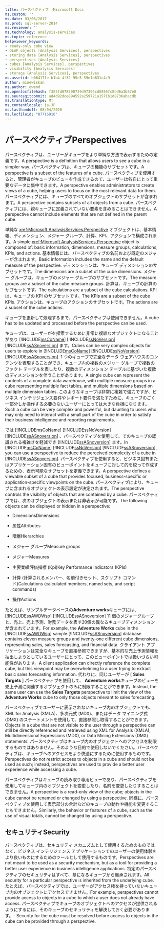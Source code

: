 ```yaml
---
title: パースペクティブ |Microsoft Docs
ms.custom: ''
ms.date: 03/06/2017
ms.prod: sql-server-2014
ms.reviewer: ''
ms.technology: analysis-services
ms.topic: reference
helpviewer_keywords:
- ready-only cube view
- OLAP objects [Analysis Services], perspectives
- storing data [Analysis Services], perspectives
- perspectives [Analysis Services]
- cubes [Analysis Services], perspectives
- visibility [Analysis Services]
- storage [Analysis Services], perspectives
ms.assetid: b064171e-b1b4-4f32-95e5-59e1b831c4c9
author: minewiskan
ms.author: owend
ms.openlocfilehash: f385fd078500739d97394cd8856fc8bd6a3b87e8
ms.sourcegitcommit: ad4d92dce894592a259721a1571b1d8736abacdb
ms.translationtype: MT
ms.contentlocale: ja-JP
ms.lasthandoff: 08/04/2020
ms.locfileid: "87716910"
---
```

# <a name="perspectives"></a><span data-ttu-id="348a8-102">パースペクティブ</span><span class="sxs-lookup"><span data-stu-id="348a8-102">Perspectives</span></span>
  <span data-ttu-id="348a8-103">パースペクティブは、ユーザーがキューブをより単純な方法で表示するための定義です。</span><span class="sxs-lookup"><span data-stu-id="348a8-103">A perspective is a definition that allows users to see a cube in a simpler way.</span></span> <span data-ttu-id="348a8-104">パースペクティブは、キューブの機能のサブセットです。</span><span class="sxs-lookup"><span data-stu-id="348a8-104">A perspective is a subset of the features of a cube.</span></span> <span data-ttu-id="348a8-105">パースペクティブを使用すると、管理者がキューブのビューを作成できるので、ユーザーは各自にとって重要なデータに集中できます。</span><span class="sxs-lookup"><span data-stu-id="348a8-105">A perspective enables administrators to create views of a cube, helping users to focus on the most relevant data for them.</span></span> <span data-ttu-id="348a8-106">パースペクティブには、キューブのすべてのオブジェクトのサブセットが含まれます。</span><span class="sxs-lookup"><span data-stu-id="348a8-106">A perspective contains subsets of all objects from a cube.</span></span> <span data-ttu-id="348a8-107">パースペクティブには、親キューブに定義されていない要素を含めることはできません。</span><span class="sxs-lookup"><span data-stu-id="348a8-107">A perspective cannot include elements that are not defined in the parent cube.</span></span>  
  
 <span data-ttu-id="348a8-108">単純な <xref:Microsoft.AnalysisServices.Perspective> オブジェクトは、基本情報、ディメンション、メジャー グループ、計算、KPI、アクションで構成されます。</span><span class="sxs-lookup"><span data-stu-id="348a8-108">A simple <xref:Microsoft.AnalysisServices.Perspective> object is composed of: basic information, dimensions, measure groups, calculations, KPIs, and actions.</span></span> <span data-ttu-id="348a8-109">基本情報には、パースペクティブの名前および既定のメジャーが含まれます。</span><span class="sxs-lookup"><span data-stu-id="348a8-109">Basic information includes the name and the default measure of the perspective.</span></span> <span data-ttu-id="348a8-110">ディメンションは、キューブ ディメンションのサブセットです。</span><span class="sxs-lookup"><span data-stu-id="348a8-110">The dimensions are a subset of the cube dimensions.</span></span> <span data-ttu-id="348a8-111">メジャー グループは、キューブのメジャー グループのサブセットです。</span><span class="sxs-lookup"><span data-stu-id="348a8-111">The measure groups are a subset of the cube measure groups.</span></span> <span data-ttu-id="348a8-112">計算は、キューブの計算のサブセットです。</span><span class="sxs-lookup"><span data-stu-id="348a8-112">The calculations are a subset of the cube calculations.</span></span> <span data-ttu-id="348a8-113">KPI は、キューブの KPI のサブセットです。</span><span class="sxs-lookup"><span data-stu-id="348a8-113">The KPIs are a subset of the cube KPIs.</span></span> <span data-ttu-id="348a8-114">アクションは、キューブのアクションのサブセットです。</span><span class="sxs-lookup"><span data-stu-id="348a8-114">The actions are a subset of the cube actions.</span></span>  
  
 <span data-ttu-id="348a8-115">キューブを更新して処理するまで、パースペクティブは使用できません。</span><span class="sxs-lookup"><span data-stu-id="348a8-115">A cube has to be updated and processed before the perspective can be used.</span></span>  
  
 <span data-ttu-id="348a8-116">キューブは、ユーザーがを探索するために非常に複雑なオブジェクトになることがあり [!INCLUDE[msCoName](../../includes/msconame-md.md)] [!INCLUDE[ssNoVersion](../../includes/ssnoversion-md.md)] [!INCLUDE[ssASnoversion](../../includes/ssasnoversion-md.md)] ます。</span><span class="sxs-lookup"><span data-stu-id="348a8-116">Cubes can be very complex objects for users to explore in [!INCLUDE[msCoName](../../includes/msconame-md.md)] [!INCLUDE[ssNoVersion](../../includes/ssnoversion-md.md)] [!INCLUDE[ssASnoversion](../../includes/ssasnoversion-md.md)].</span></span> <span data-ttu-id="348a8-117">1 つのキューブで完全なデータ ウェアハウスのコンテンツを表現することができ、キューブ内の複数のメジャー グループで複数のファクト テーブルを表したり、複数のディメンション テーブルに基づいた複数のディメンションを伴うことがあります。</span><span class="sxs-lookup"><span data-stu-id="348a8-117">A single cube can represent the contents of a complete data warehouse, with multiple measure groups in a cube representing multiple fact tables, and multiple dimensions based on multiple dimension tables.</span></span> <span data-ttu-id="348a8-118">このようなキューブは非常に複雑で強力ですが、ビジネス インテリジェンス要件やレポート要件を満たすために、キューブのごく一部分しか操作する必要のないユーザーにとっては大きな負担になります。</span><span class="sxs-lookup"><span data-stu-id="348a8-118">Such a cube can be very complex and powerful, but daunting to users who may only need to interact with a small part of the cube in order to satisfy their business intelligence and reporting requirements.</span></span>  
  
 <span data-ttu-id="348a8-119">では [!INCLUDE[msCoName](../../includes/msconame-md.md)] [!INCLUDE[ssNoVersion](../../includes/ssnoversion-md.md)] [!INCLUDE[ssASnoversion](../../includes/ssasnoversion-md.md)] 、パースペクティブを使用して、でのキューブの認識される複雑さを軽減でき [!INCLUDE[ssASnoversion](../../includes/ssasnoversion-md.md)] ます。</span><span class="sxs-lookup"><span data-stu-id="348a8-119">In [!INCLUDE[msCoName](../../includes/msconame-md.md)] [!INCLUDE[ssNoVersion](../../includes/ssnoversion-md.md)] [!INCLUDE[ssASnoversion](../../includes/ssasnoversion-md.md)], you can use a perspective to reduce the perceived complexity of a cube in [!INCLUDE[ssASnoversion](../../includes/ssasnoversion-md.md)].</span></span> <span data-ttu-id="348a8-120">パースペクティブを使用すると、ビジネス固有またはアプリケーション固有のビューポイントをキューブに対して的を絞って作成するための、表示可能なサブセットを定義できます。</span><span class="sxs-lookup"><span data-stu-id="348a8-120">A perspective defines a viewable subset of a cube that provides focused, business-specific or application-specific viewpoints on the cube.</span></span> <span data-ttu-id="348a8-121">パースペクティブにより、キューブに含まれるオブジェクトの表示設定が決定されます。</span><span class="sxs-lookup"><span data-stu-id="348a8-121">The perspective controls the visibility of objects that are contained by a cube.</span></span> <span data-ttu-id="348a8-122">パースペクティブでは、次のオブジェクトの表示または非表示が可能です。</span><span class="sxs-lookup"><span data-stu-id="348a8-122">The following objects can be displayed or hidden in a perspective:</span></span>  
  
-   <span data-ttu-id="348a8-123">Dimensions</span><span class="sxs-lookup"><span data-stu-id="348a8-123">Dimensions</span></span>  
  
-   <span data-ttu-id="348a8-124">属性</span><span class="sxs-lookup"><span data-stu-id="348a8-124">Attributes</span></span>  
  
-   <span data-ttu-id="348a8-125">階層</span><span class="sxs-lookup"><span data-stu-id="348a8-125">Hierarchies</span></span>  
  
-   <span data-ttu-id="348a8-126">メジャー グループ</span><span class="sxs-lookup"><span data-stu-id="348a8-126">Measure groups</span></span>  
  
-   <span data-ttu-id="348a8-127">メジャー</span><span class="sxs-lookup"><span data-stu-id="348a8-127">Measures</span></span>  
  
-   <span data-ttu-id="348a8-128">主要業績評価指標 (Kpi)</span><span class="sxs-lookup"><span data-stu-id="348a8-128">Key Performance Indicators (KPIs)</span></span>  
  
-   <span data-ttu-id="348a8-129">計算 (計算されるメンバー、名前付きセット、スクリプト コマンド)</span><span class="sxs-lookup"><span data-stu-id="348a8-129">Calculations (calculated members, named sets, and script commands)</span></span>  
  
-   <span data-ttu-id="348a8-130">操作</span><span class="sxs-lookup"><span data-stu-id="348a8-130">Actions</span></span>  
  
 <span data-ttu-id="348a8-131">たとえば、サンプルデータベースの**Adventure works**キューブには、 [!INCLUDE[ssAWDWsp](../../includes/ssawdwsp-md.md)] [!INCLUDE[ssASnoversion](../../includes/ssasnoversion-md.md)] 11 個のメジャーグループと、売上、売上予測、財務データを表す20個の異なるキューブディメンションが含まれています。</span><span class="sxs-lookup"><span data-stu-id="348a8-131">For example, the **Adventure Works** cube in the [!INCLUDE[ssAWDWsp](../../includes/ssawdwsp-md.md)] sample [!INCLUDE[ssASnoversion](../../includes/ssasnoversion-md.md)] database contains eleven measure groups and twenty-one different cube dimensions, representing sales, sales forecasting, and financial data.</span></span> <span data-ttu-id="348a8-132">クライアント アプリケーションは完全なキューブを直接参照できますが、基本的な売上予測情報を抽出しようとしているユーザーにとって、このビューポイントでは扱いづらい可能性があります。</span><span class="sxs-lookup"><span data-stu-id="348a8-132">A client application can directly reference the complete cube, but this viewpoint may be overwhelming to a user trying to extract basic sales forecasting information.</span></span> <span data-ttu-id="348a8-133">代わりに、同じユーザーが [ **Sales Targets** ] パースペクティブを使用して、 **Adventure works**キューブのビューを売上予測に関連するオブジェクトのみに制限することができます。</span><span class="sxs-lookup"><span data-stu-id="348a8-133">Instead, the same user can use the **Sales Targets** perspective to limit the view of the **Adventure Works** cube to only those objects relevant to sales forecasting.</span></span>  
  
 <span data-ttu-id="348a8-134">パースペクティブでユーザーに表示されないキューブ内のオブジェクトでも、XML for Analysis (XMLA)、多次元式 (MDX)、またはデータ マイニング式 (DMX) のステートメントを使用して、直接参照し取得することができます。</span><span class="sxs-lookup"><span data-stu-id="348a8-134">Objects in a cube that are not visible to the user through a perspective can still be directly referenced and retrieved using XML for Analysis (XMLA), Multidimensional Expressions (MDX), or Data Mining Extensions (DMX) statements.</span></span> <span data-ttu-id="348a8-135">パースペクティブはキューブ内のオブジェクトへのアクセスを制限するものではありません。そのような目的で使用しないでください。パースペクティブは、キューブへのアクセスをより快適にするために使用するものです。</span><span class="sxs-lookup"><span data-stu-id="348a8-135">Perspectives do not restrict access to objects in a cube and should not be used as such; instead, perspectives are used to provide a better user experience while accessing a cube.</span></span>  
  
 <span data-ttu-id="348a8-136">パースペクティブはキューブの読み取り専用ビューであり、パースペクティブを使用してキューブ内のオブジェクトを変更したり、名前を変更したりすることはできません。</span><span class="sxs-lookup"><span data-stu-id="348a8-136">A perspective is a read-only view of the cube; objects in the cube cannot be renamed or changed by using a perspective.</span></span> <span data-ttu-id="348a8-137">同様に、パースペクティブを使用して表示部分の合計などのキューブの動作や機能を変更することもできません。</span><span class="sxs-lookup"><span data-stu-id="348a8-137">Similarly, the behavior or features of a cube, such as the use of visual totals, cannot be changed by using a perspective.</span></span>  
  
## <a name="security"></a><span data-ttu-id="348a8-138">セキュリティ</span><span class="sxs-lookup"><span data-stu-id="348a8-138">Security</span></span>  
 <span data-ttu-id="348a8-139">パースペクティブは、セキュリティ メカニズムとして使用するためのものではなく、ビジネス インテリジェンス アプリケーションでのユーザーの使用体験をより良いものにするためのツールとして使用するものです。</span><span class="sxs-lookup"><span data-stu-id="348a8-139">Perspectives are not meant to be used as a security mechanism, but as a tool for providing a better user experience in business intelligence applications.</span></span> <span data-ttu-id="348a8-140">特定のパースペクティブのセキュリティはすべて、基になるキューブから継承されます。</span><span class="sxs-lookup"><span data-stu-id="348a8-140">All security for a particular perspective is inherited from the underlying cube.</span></span> <span data-ttu-id="348a8-141">たとえば、パースペクティブでは、ユーザーがアクセス権を持っていないキューブ内のオブジェクトにアクセスできません。</span><span class="sxs-lookup"><span data-stu-id="348a8-141">For example, perspectives cannot provide access to objects in a cube to which a user does not already have access.</span></span> <span data-ttu-id="348a8-142">パースペクティブでキューブのオブジェクトへのアクセスが提供されるようにするには、そのキューブのセキュリティを解決しておく必要があります。</span><span class="sxs-lookup"><span data-stu-id="348a8-142">- Security for the cube must be resolved before access to objects in the cube can be provided through a perspective.</span></span>  
  
  
